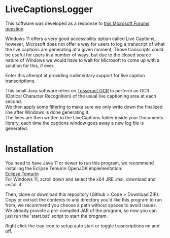 # LiveCaptionsLogger

This software was developed as a response to [this Microsoft Forums question](https://answers.microsoft.com/en-us/windows/forum/all/is-it-possible-to-save-a-transcript-of-live/3474cc04-1d34-4e51-bf99-aa7dc0e0fdd0)

Windows 11 offers a very good accessibility option called Live Captions, however, Microsoft does not offer a way for users to log a transcript of what the live captions are generating at a given moment,
Those transcripts could be useful for users in a number of ways, but due to the closed source nature of Windows we would have to wait for Microsoft to come up with a solution for this, if ever.

Enter this attempt at providing rudimentary support for live caption transcriptions.

This small Java software relies on [Tesseract OCR](https://github.com/tesseract-ocr/tesseract) to perform an OCR (Optical Character Recognition) of the usual live captioning area at each second.\
We then apply some filtering to make sure we only write down the finalized line after Windows is done generating it.\
The lines are then written to the LiveCaptions folder inside your Documents library, each time the captions window goes away a new log file is generated.

# Installation

You need to have Java 11 or newer to run this program, we recommend installing the Eclipse Temurin OpenJDK implementation:\
[Eclipse Temurin](https://adoptium.net/temurin/releases/)\
For Windows 11, scroll down and select the x64 JRE .msi, download and install it

Then, clone or download this repository (Github > Code > Download ZIP).\
Copy or extract the contents to any directory you'd like this program to run from, we recommend you choose a path without spaces to avoid issues.\
We already provide a pre-compiled JAR of the program, so now you can just run the 'start.bat' script to start the program.

Right click the tray icon to setup auto start or toggle trasncriptions on and off.
